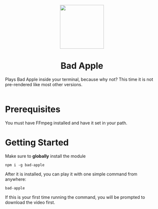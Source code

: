 <p align="center">
    <img src ="https://user-images.githubusercontent.com/25076630/107957733-51ef7f00-6fa1-11eb-8a06-13376a242c6a.gif" width="144" style="text-align: cener;">
</p>

<h1 align="center">Bad Apple</h1>
Plays Bad Apple inside your terminal, because why not? This time it is not pre-rendered like most other versions.
<br></br>

# Prerequisites
You must have FFmpeg installed and have it set in your path.

# Getting Started

Make sure to **globally** install the module
```
npm i -g bad-apple
```

After it is installed, you can play it with one simple command from anywhere:
```
bad-apple
```
If this is your first time running the command, you will be prompted to download the video first.
